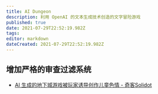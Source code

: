 ```yaml
---
title: AI Dungeon
description: 利用 OpenAI 的文本生成技术创造的文字冒险游戏
published: true
date: 2021-07-29T22:52:19.982Z
tags:
editor: markdown
dateCreated: 2021-07-29T22:52:19.982Z
---
```


## 增加严格的审查过滤系统

+ [AI 生成的地下城游戏被玩家诱导创作儿童色情 - 奇客Solidot](https://web.archive.org/web/20210510053320/https://www.solidot.org/story?sid=67720)
